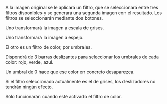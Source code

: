A la  imagen original se le aplicará un filtro, que se seleccionará entre tres filtros disponibles y se generará una segunda imagen con el resultado.
Los filtros se seleccionarán mediante dos botones.

Uno transformará la imagen a escala de grises.

Uno transformará la imagen a espejo.

El otro es un filtro de color, por umbrales.

Dispondrá de 3 barras deslizantes para seleccionar los umbrales de cada color: rojo, verde, azul.

Un umbral de 0 hace que ese color en concreto desaparezca.

Si el filtro seleccionado actualmente es el de grises, los deslizadores no tendrán ningún efecto.

Sólo funcionarán cuando esté activado el filtro de color.